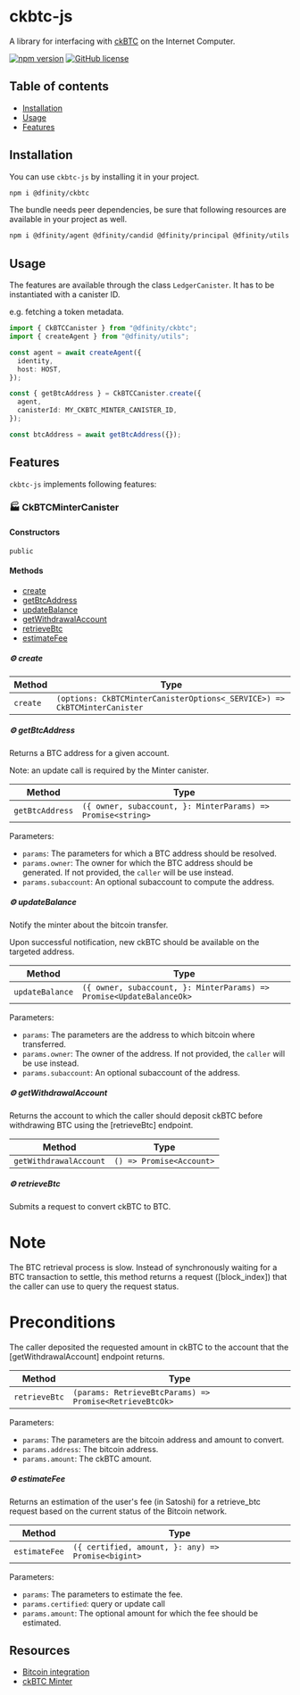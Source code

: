 # ckbtc-js

A library for interfacing with [ckBTC](https://github.com/dfinity/ic/tree/master/rs/bitcoin/ckbtc/minter) on the Internet Computer.

[![npm version](https://img.shields.io/npm/v/@dfinity/ckbtc.svg?logo=npm)](https://www.npmjs.com/package/@dfinity/ckbtc) [![GitHub license](https://img.shields.io/badge/license-Apache%202.0-blue.svg)](https://opensource.org/licenses/Apache-2.0)

## Table of contents

- [Installation](#installation)
- [Usage](#usage)
- [Features](#features)

## Installation

You can use `ckbtc-js` by installing it in your project.

```bash
npm i @dfinity/ckbtc
```

The bundle needs peer dependencies, be sure that following resources are available in your project as well.

```bash
npm i @dfinity/agent @dfinity/candid @dfinity/principal @dfinity/utils
```

## Usage

The features are available through the class `LedgerCanister`. It has to be instantiated with a canister ID.

e.g. fetching a token metadata.

```ts
import { CkBTCCanister } from "@dfinity/ckbtc";
import { createAgent } from "@dfinity/utils";

const agent = await createAgent({
  identity,
  host: HOST,
});

const { getBtcAddress } = CkBTCCanister.create({
  agent,
  canisterId: MY_CKBTC_MINTER_CANISTER_ID,
});

const btcAddress = await getBtcAddress({});
```

## Features

`ckbtc-js` implements following features:

<!-- TSDOC_START -->

### :factory: CkBTCMinterCanister

#### Constructors

`public`

#### Methods

- [create](#gear-create)
- [getBtcAddress](#gear-getbtcaddress)
- [updateBalance](#gear-updatebalance)
- [getWithdrawalAccount](#gear-getwithdrawalaccount)
- [retrieveBtc](#gear-retrievebtc)
- [estimateFee](#gear-estimatefee)

##### :gear: create

| Method   | Type                                                                     |
| -------- | ------------------------------------------------------------------------ |
| `create` | `(options: CkBTCMinterCanisterOptions<_SERVICE>) => CkBTCMinterCanister` |

##### :gear: getBtcAddress

Returns a BTC address for a given account.

Note: an update call is required by the Minter canister.

| Method          | Type                                                        |
| --------------- | ----------------------------------------------------------- |
| `getBtcAddress` | `({ owner, subaccount, }: MinterParams) => Promise<string>` |

Parameters:

- `params`: The parameters for which a BTC address should be resolved.
- `params.owner`: The owner for which the BTC address should be generated. If not provided, the `caller` will be use instead.
- `params.subaccount`: An optional subaccount to compute the address.

##### :gear: updateBalance

Notify the minter about the bitcoin transfer.

Upon successful notification, new ckBTC should be available on the targeted address.

| Method          | Type                                                                 |
| --------------- | -------------------------------------------------------------------- |
| `updateBalance` | `({ owner, subaccount, }: MinterParams) => Promise<UpdateBalanceOk>` |

Parameters:

- `params`: The parameters are the address to which bitcoin where transferred.
- `params.owner`: The owner of the address. If not provided, the `caller` will be use instead.
- `params.subaccount`: An optional subaccount of the address.

##### :gear: getWithdrawalAccount

Returns the account to which the caller should deposit ckBTC before withdrawing BTC using the [retrieveBtc] endpoint.

| Method                 | Type                     |
| ---------------------- | ------------------------ |
| `getWithdrawalAccount` | `() => Promise<Account>` |

##### :gear: retrieveBtc

Submits a request to convert ckBTC to BTC.

# Note

The BTC retrieval process is slow. Instead of synchronously waiting for a BTC transaction to settle, this method returns a request ([block_index]) that the caller can use to query the request status.

# Preconditions

The caller deposited the requested amount in ckBTC to the account that the [getWithdrawalAccount] endpoint returns.

| Method        | Type                                                    |
| ------------- | ------------------------------------------------------- |
| `retrieveBtc` | `(params: RetrieveBtcParams) => Promise<RetrieveBtcOk>` |

Parameters:

- `params`: The parameters are the bitcoin address and amount to convert.
- `params.address`: The bitcoin address.
- `params.amount`: The ckBTC amount.

##### :gear: estimateFee

Returns an estimation of the user's fee (in Satoshi) for a retrieve_btc request based on the current status of the Bitcoin network.

| Method        | Type                                               |
| ------------- | -------------------------------------------------- |
| `estimateFee` | `({ certified, amount, }: any) => Promise<bigint>` |

Parameters:

- `params`: The parameters to estimate the fee.
- `params.certified`: query or update call
- `params.amount`: The optional amount for which the fee should be estimated.

<!-- TSDOC_END -->

## Resources

- [Bitcoin integration](https://internetcomputer.org/docs/current/developer-docs/integrations/#bitcoin-integration)
- [ckBTC Minter](https://github.com/dfinity/ic/tree/master/rs/bitcoin/ckbtc/minter/)
